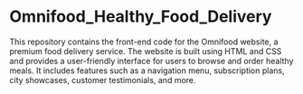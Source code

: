 # Omnifood_Healthy_Food_Delivery
This repository contains the front-end code for the Omnifood website, a premium food delivery service. The website is built using HTML and CSS and provides a user-friendly interface for users to browse and order healthy meals. It includes features such as a navigation menu, subscription plans, city showcases, customer testimonials, and more.
